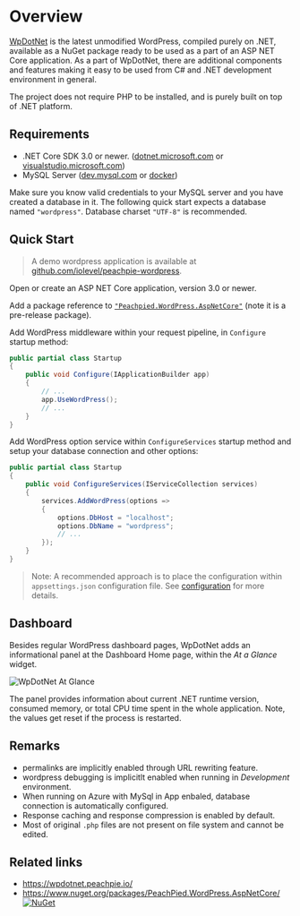 # Overview

[WpDotNet](https://wpdotnet.peachpie.io/) is the latest unmodified WordPress, compiled purely on .NET, available as a NuGet package ready to be used as a part of an ASP NET Core application. As a part of WpDotNet, there are additional components and features making it easy to be used from C# and .NET development environment in general.

The project does not require PHP to be installed, and is purely built on top of .NET platform.

## Requirements

- .NET Core SDK 3.0 or newer. ([dotnet.microsoft.com](https://dotnet.microsoft.com/download) or [visualstudio.microsoft.com](https://visualstudio.microsoft.com/vs/))
- MySQL Server ([dev.mysql.com](https://dev.mysql.com/downloads/mysql/) or [docker](https://hub.docker.com/_/mysql))

Make sure you know valid credentials to your MySQL server and you have created a database in it. The following quick start expects a database named `"wordpress"`. Database charset `"UTF-8"` is recommended.

## Quick Start

> A demo wordpress application is available at [github.com/iolevel/peachpie-wordpress](https://github.com/iolevel/peachpie-wordpress).

Open or create an ASP NET Core application, version 3.0 or newer.

Add a package reference to [`"Peachpied.WordPress.AspNetCore"`](https://www.nuget.org/packages/PeachPied.WordPress.AspNetCore/) (note it is a pre-release package).

Add WordPress middleware within your request pipeline, in `Configure` startup method:

```C#
public partial class Startup
{
    public void Configure(IApplicationBuilder app)
    {
        // ...
        app.UseWordPress();
        // ...
    }
}
```

Add WordPress option service within `ConfigureServices` startup method and setup your database connection and other options:

```C#
public partial class Startup
{
    public void ConfigureServices(IServiceCollection services)
    {
        services.AddWordPress(options =>
        {
            options.DbHost = "localhost";
            options.DbName = "wordpress";
            // ...
        });
    }
}
```

> Note: A recommended approach is to place the configuration within `appsettings.json` configuration file. See [configuration](../configuration) for more details.

## Dashboard

Besides regular WordPress dashboard pages, WpDotNet adds an informational panel at the Dashboard Home page, within the *At a Glance* widget.

![WpDotNet At Glance](../img/wp-dashboard-glance.png)

The panel provides information about current .NET runtime version, consumed memory, or total CPU time spent in the whole application. Note, the values get reset if the process is restarted.

## Remarks

- permalinks are implicitly enabled through URL rewriting feature.
- wordpress debugging is implicitlt enabled when running in *Development* environment.
- When running on Azure with MySql in App enbaled, database connection is automatically configured.
- Response caching and response compression is enabled by default.
- Most of original `.php` files are not present on file system and cannot be edited.

## Related links

- https://wpdotnet.peachpie.io/
- https://www.nuget.org/packages/PeachPied.WordPress.AspNetCore/ [![NuGet](https://img.shields.io/nuget/v/PeachPied.WordPress.AspNetCore.svg)](https://www.nuget.org/packages/PeachPied.WordPress.AspNetCore/)
